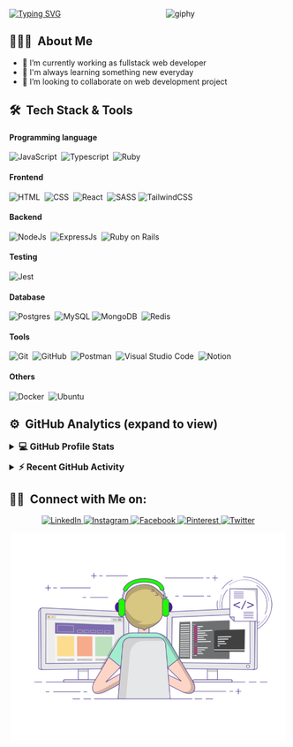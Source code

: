 <!--suppress HtmlDeprecatedAttribute -->

[<img align='right' src="https://media.giphy.com/media/M9gbBd9nbDrOTu1Mqx/giphy.gif" width="220" alt="giphy">](https://t.me/voko_aleksey)

[![Typing SVG](https://readme-typing-svg.herokuapp.com?font=Architects+Daughter&color=7AF79A&size=30&lines=Hey!+I'm+Mario!;I'm+a+JS+Developer;And+I'm+from+Madagascar)](https://git.io/typing-svg)

## 👨🏻‍💻 &nbsp;About Me

- 🔭 I’m currently working as fullstack web developer
- 🌱 I'm always learning something new everyday
- 👯 I’m looking to collaborate on web development project
<!--
<img alt="Night Coding" src="https://raw.githubusercontent.com/AVS1508/AVS1508/master/assets/Night-Coding.gif" align="right"/>
-->

## 🛠 &nbsp;Tech Stack & Tools

#### Programming language

![JavaScript](https://img.shields.io/badge/javascript%20-%23323330.svg?&style=for-the-badge&logo=javascript&logoColor=%23F7DF1E)&nbsp;
![Typescript](https://img.shields.io/badge/typescript-%23007ACC.svg?&style=for-the-badge&logo=typescript&logoColor=white)&nbsp;
![Ruby](https://img.shields.io/badge/ruby-%23CC342D.svg?&style=for-the-badge&logo=ruby&logoColor=white)&nbsp;

<!-- ![Python](https://img.shields.io/badge/python-3670A0?style=for-the-badge&logo=python&logoColor=ffdd54) -->

#### Frontend

![HTML](https://img.shields.io/badge/html5%20-%23E34F26.svg?&style=for-the-badge&logo=html5&logoColor=white)&nbsp;
![CSS](https://img.shields.io/badge/css3%20-%231572B6.svg?&style=for-the-badge&logo=css3&logoColor=white)&nbsp;
![React](https://img.shields.io/badge/react%20-%2320232a.svg?&style=for-the-badge&logo=react&logoColor=%2361DAFB)&nbsp;
![SASS](https://img.shields.io/badge/SASS-hotpink.svg?style=for-the-badge&logo=SASS&logoColor=white)
![TailwindCSS](https://img.shields.io/badge/tailwindcss-%2338B2AC.svg?style=for-the-badge&logo=tailwind-css&logoColor=white)

#### Backend

![NodeJs](https://img.shields.io/badge/node.js-%2343853D.svg?&style=for-the-badge&logo=node.js&logoColor=white)&nbsp;
![ExpressJs](https://img.shields.io/badge/express.js-%23404d59.svg?&style=for-the-badge)&nbsp;
![Ruby on Rails](https://img.shields.io/badge/rails%20-%23CC0000.svg?&style=for-the-badge&logo=ruby-on-rails&logoColor=white)&nbsp;

<!-- ![Fastify](https://img.shields.io/badge/fastify-%23000000.svg?style=for-the-badge&logo=fastify&logoColor=white) -->

<!-- ![NestJS](https://img.shields.io/badge/nestjs-%23E0234E.svg?style=for-the-badge&logo=nestjs&logoColor=white) -->

#### Testing

![Jest](https://img.shields.io/badge/-jest-%23C21325?style=for-the-badge&logo=jest&logoColor=white)&nbsp;

#### Database

![Postgres](https://img.shields.io/badge/postgres-%23316192.svg?&style=for-the-badge&logo=postgresql&logoColor=white)&nbsp;
![MySQL](https://img.shields.io/badge/mysql-%2300f.svg?style=for-the-badge&logo=mysql&logoColor=white)
![MongoDB](https://img.shields.io/badge/MongoDB-%234ea94b.svg?&style=for-the-badge&logo=mongodb&logoColor=white)&nbsp;
![Redis](https://img.shields.io/badge/redis-%23DD0031.svg?style=for-the-badge&logo=redis&logoColor=white)&nbsp;

#### Tools

![Git](https://img.shields.io/badge/git%20-%23F05033.svg?&style=for-the-badge&logo=git&logoColor=white)&nbsp;
![GitHub](https://img.shields.io/badge/github%20-%23121011.svg?&style=for-the-badge&logo=github&logoColor=white)&nbsp;
![Postman](https://img.shields.io/badge/Postman-FF6C37?style=for-the-badge&logo=postman&logoColor=white)&nbsp;
![Visual Studio Code](https://img.shields.io/badge/Visual%20Studio%20Code-0078d7.svg?style=for-the-badge&logo=visual-studio-code&logoColor=white)&nbsp;
![Notion](https://img.shields.io/badge/Notion-%23000000.svg?style=for-the-badge&logo=notion&logoColor=white)&nbsp;

#### Others

![Docker](https://img.shields.io/badge/docker-%230db7ed.svg?style=for-the-badge&logo=docker&logoColor=white)&nbsp;
![Ubuntu](https://img.shields.io/badge/Ubuntu-E95420?style=for-the-badge&logo=ubuntu&logoColor=white)&nbsp;


<!-- BADGE_URL: https://github.com/Ileriayo/markdown-badges -->

## ⚙️ &nbsp;GitHub Analytics (expand to view)

<!-- <p align="center">
<a href="https://github.com/MaxR522">
  <img height="180em" src="https://github-readme-stats-eight-theta.vercel.app/api?username=MaxR522&show_icons=true&theme=algolia&show_icons=true&include_all_commits=true&count_private=true"/>
  <img height="180em" src="https://github-readme-stats-eight-theta.vercel.app/api/top-langs/?username=MaxR522&layout=compact&langs_count=8&theme=algolia"/>
</a>
</p> -->

  <details> 
    <summary style="font-size: 16px; margin-bottom: 10px;"><b>💻 GitHub Profile Stats</b></summary>
    <br/>
    <p align="center">
      <a href="https://github.com/MaxR522">
        <img height="180em" src="https://github-readme-stats-eight-theta.vercel.app/api?username=MaxR522&show_icons=true&theme=algolia&show_icons=true&include_all_commits=true&count_private=true"/>
        <img height="180em" src="https://github-readme-stats-eight-theta.vercel.app/api/top-langs/?username=MaxR522&layout=compact&langs_count=8&theme=algolia"/>
      </a>
    </p>
  </details>

  <details>
    <summary style="font-size: 16px"><b>⚡ Recent GitHub Activity</b></summary>
    <br/>
    <a href="https://github.com/MaxR522"><img alt="MaxR522's Activity Graph" src="https://activity-graph.herokuapp.com/graph?username=MaxR522&custom_title=Mario's%20Contribution%20Graph&theme=react-dark" /></a>
    <br/>

  </details>

## 🤝🏻 &nbsp;Connect with Me on:

<p align="center">
<a href="https://www.linkedin.com/in/mario-randrianomearisoa/" target="_blank"><img alt="LinkedIn" src="https://img.shields.io/badge/linkedin%20-%230077B5.svg?&style=for-the-badge&logo=linkedin&logoColor=white"/>
<a href="https://www.instagram.com/r.mario.r/" target="_blank"><img alt="Instagram" src="https://img.shields.io/badge/instagram%20-%23E4405F.svg?&style=for-the-badge&logo=Instagram&logoColor=white"/>
<a href="https://www.facebook.com/R.Mario22" target="_blank"><img alt="Facebook" src="https://img.shields.io/badge/Facebook%20-%231877F2.svg?&style=for-the-badge&logo=Facebook&logoColor=white"/>
<a href="https://www.pinterest.com/mariorandrianomearisoa/_saved/" target="_blank"><img alt="Pinterest" src="https://img.shields.io/badge/pinterest%20-%23E60023.svg?&style=for-the-badge&logo=Pinterest&logoColor=white"/>
<a href="https://twitter.com/RanjaMario" target="_blank"><img alt="Twitter" src="https://img.shields.io/badge/twitter%20-%231DA1F2.svg?&style=for-the-badge&logo=Twitter&logoColor=white"/>
</p>

<p align="center">  
<img align="center" alt="GIF" src="https://raw.githubusercontent.com/devSouvik/devSouvik/master/gif3.gif" width="500"/>
</p>
  
<!--
<h4 align="center">Visitor's count</h4>
-->
<!--
<p align="center"><img src="https://profile-counter.glitch.me/{MaxR522}/count.svg" alt="MaxR522 :: Visitor's Count" /></p>
-->
